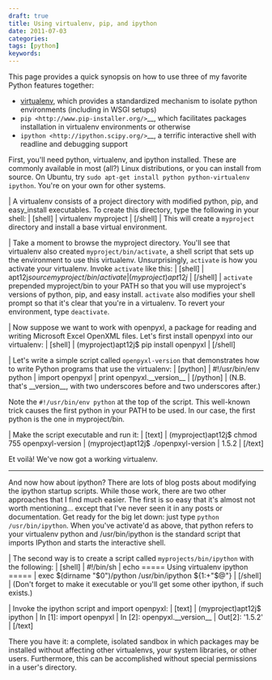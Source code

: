 ```yaml
---
draft: true
title: Using virtualenv, pip, and ipython
date: 2011-07-03
categories:
tags: [python]
keywords:
---
```


This page provides a quick synopsis on how to use three of my favorite
Python features together:

*  [virtualenv](http://www.virtualenv.org/), which provides a
   standardized mechanism to isolate python environments (including in
   WSGI setups)
*  `pip <http://www.pip-installer.org/>`__, which facilitates packages
   installation in virtualenv environments or otherwise
*  `ipython <http://ipython.scipy.org/>`__, a terrific interactive shell
   with readline and debugging support

First, you'll need python, virtualenv, and ipython installed. These are
commonly available in most (all?) Linux distributions, or you can
install from source. On Ubuntu, try
``sudo apt-get install python python-virtualenv ipython``. You're on
your own for other systems.

| A virtualenv consists of a project directory with modified python,
  pip, and easy\_install executables. To create this directory, type the
  following in your shell:
| [shell]
| virtualenv myproject
| [/shell]
| This will create a ``myproject`` directory and install a base virtual
  environment.

| Take a moment to browse the myproject directory. You'll see that
  virtualenv also created ``myproject/bin/activate``, a shell script
  that sets up the environment to use this virtualenv. Unsurprisingly,
  ``activate`` is how you activate your virtualenv. Invoke ``activate``
  like this:
| [shell]
| apt12j$ source myproject/bin/activate
| (myproject)apt12j$
| [/shell]
| ``activate`` prepended myproject/bin to your PATH so that you will use
  myproject's versions of python, pip, and easy install. ``activate``
  also modifies your shell prompt so that it's clear that you're in a
  virtualenv. To revert your environment, type ``deactivate``.

| Now suppose we want to work with openpyxl, a package for reading and
  writing Microsoft Excel OpenXML files. Let's first install openpyxl
  into our virtualenv:
| [shell]
| (myproject)apt12j$ pip install openpyxl
| [/shell]

| Let's write a simple script called ``openpyxl-version`` that
  demonstrates how to write Python programs that use the virtualenv:
| [python]
| #!/usr/bin/env python
| import openpyxl
| print openpyxl.\_\_version\_\_
| [/python]
| (N.B. that's \_\_version\_\_, with two underscores before and two
  underscores after.)

Note the ``#!/usr/bin/env python`` at the top of the script. This
well-known trick causes the first python in your PATH to be used. In our
case, the first python is the one in myproject/bin.

| Make the script executable and run it:
| [text]
| (myproject)apt12j$ chmod 755 openpxyl-version
| (myproject)apt12j$ ./openpxyl-version
| 1.5.2
| [/text]

Et voilà! We've now got a working virtualenv.

--------------

And now how about ipython? There are lots of blog posts about modifying
the ipython startup scripts. While those work, there are two other
approaches that I find much easier. The first is so easy that it's
almost not worth mentioning... except that I've never seen it in any
posts or documentation. Get ready for the big let down: just type
``python /usr/bin/ipython``. When you've activate'd as above, that
python refers to your virtualenv python and /usr/bin/ipython is the
standard script that imports IPython and starts the interactive shell.

| The second way is to create a script called ``myprojects/bin/ipython``
  with the following:
| [shell]
| #!/bin/sh
| echo ===== Using virtualenv ipython =====
| exec $(dirname "$0")/python /usr/bin/ipython ${1:+"$@"}
| [/shell]
| (Don't forget to make it executable or you'll get some other ipython,
  if such exists.)

| Invoke the ipython script and import openpyxl:
| [text]
| (myproject)apt12j$ ipython
| In [1]: import openpyxl
| In [2]: openpyxl.\_\_version\_\_
| Out[2]: '1.5.2'
| [/text]

There you have it: a complete, isolated sandbox in which packages may be
installed without affecting other virtualenvs, your system libraries, or
other users. Furthermore, this can be accomplished without special
permissions in a user's directory.
